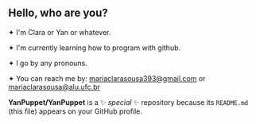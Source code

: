 ## Hello, who are you?

✦ I'm Clara or Yan or whatever.


✦ I'm currently learning how to program with github.


✦ I go by any pronouns.


✦ You can reach me by: mariaclarasousa393@gmail.com or mariaclarasousa@alu.ufc.br 

**YanPuppet/YanPuppet** is a ✨ _special_ ✨ repository because its `README.md` (this file) appears on your GitHub profile.





